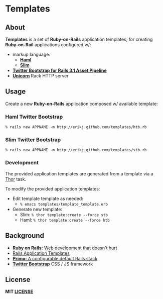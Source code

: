 # Templates

## About

**Templates** is a set of **Ruby-on-Rails** application templates, for creating **Ruby-on-Rail** applications configured w/:

- markup language:
  - [**Haml**](http://haml.info/)
  - [**Slim**](http://slim-lang.com/)
- [**Twitter Bootstrap for Rails 3.1 Asset Pipeline**](https://github.com/seyhunak/twitter-bootstrap-rails)
- [**Unicorn**](http://unicorn.bogomips.org/) Rack HTTP server

## Usage

Create a new **Ruby-on-Rails** application composed w/ available template:

### Haml Twitter Bootstrap

    % rails new APPNAME -m http://erikj.github.com/templates/htb.rb

### Slim Twitter Bootstrap

    % rails new APPNAME -m http://erikj.github.com/templates/stb.rb

### Development

The provided application templates are generated from a template via a [Thor](https://github.com/wycats/thor/wiki) task.

To modify the provided application templates:

- Edit template template as needed:
  - `% emacs templates/template_template.erb`
- Generate new template:
  - Slim: `% thor template:create --force stb`
  - Haml: `% thor template:create --force htb`

## Background

- [**Ruby on Rails:** Web development that doesn't hurt](http://rubyonrails.org/)
- [Rails Application Templates](http://guides.rubyonrails.org/rails_application_templates.html)
- [**Primo:** A configurable default Rails stack](https://github.com/cbetta/primo)
- [**Twitter Bootstrap**](http://twitter.github.com/bootstrap/)  CSS / JS framework

## License

**MIT [LICENSE](https://github.com/erikj/templates/blob/gh-pages/LICENSE)**